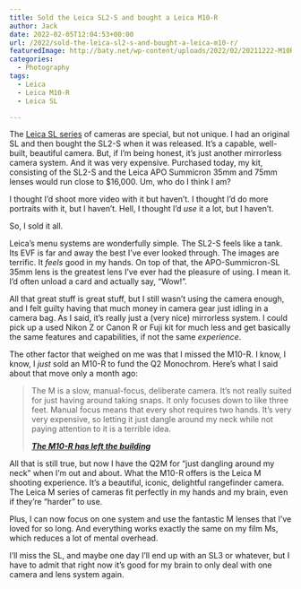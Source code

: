 ```yaml
---
title: Sold the Leica SL2-S and bought a Leica M10-R
author: Jack
date: 2022-02-05T12:04:53+00:00
url: /2022/sold-the-leica-sl2-s-and-bought-a-leica-m10-r/
featuredImage: http://baty.net/wp-content/uploads/2022/02/20211222-M10R-1.jpg
categories:
  - Photography
tags:
  - Leica
  - Leica M10-R
  - Leica SL

---
```

 

The [Leica SL series][1] of cameras are special, but not unique. I had an original SL and then bought the SL2-S when it was released. It&#8217;s a capable, well-built, beautiful camera. But, if I&#8217;m being honest, it&#8217;s just another mirrorless camera system. And it was very expensive. Purchased today, my kit, consisting of the SL2-S and the Leica APO Summicron 35mm and 75mm lenses would run close to $16,000. Um, who do I think I am?

I thought I&#8217;d shoot more video with it but haven&#8217;t. I thought I&#8217;d do more portraits with it, but I haven&#8217;t. Hell, I thought I&#8217;d _use_ it a lot, but I haven&#8217;t.

So, I sold it all.

Leica&#8217;s menu systems are wonderfully simple. The SL2-S feels like a tank. Its EVF is far and away the best I&#8217;ve ever looked through. The images are terrific. It _feels_ good in my hands. On top of that, the APO-Summicron-SL 35mm lens is the greatest lens I&#8217;ve ever had the pleasure of using. I mean it. I&#8217;d often unload a card and actually say, &#8220;Wow!&#8221;.

All that great stuff is great stuff, but I still wasn&#8217;t using the camera enough, and I felt guilty having that much money in camera gear just idling in a camera bag. As I said, it&#8217;s really just a (very nice) mirrorless system. I could pick up a used Nikon Z or Canon R or Fuji kit for much less and get basically the same features and capabilities, if not the same _experience_.

The other factor that weighed on me was that I missed the M10-R. I know, I know, I _just_ sold an M10-R to fund the Q2 Monochrom. Here&#8217;s what I said about that move only a month ago:

<blockquote class="wp-block-quote">
  <p>
    The M is a slow, manual-focus, deliberate camera. It&#8217;s not really suited for just having around taking snaps. It only focuses down to like three feet. Manual focus means that every shot requires two hands. It&#8217;s very very expensive, so letting it just dangle around my neck while not paying attention to it is a terrible idea.
  </p>
  
  <cite><strong><a href="https://daily.baty.net/posts/2021/12/28/The-M10-R-has-left-the-b.html">The M10-R has left the building</a></strong></cite>
</blockquote>

All that is still true, but now I have the Q2M for &#8220;just dangling around my neck&#8221; when I&#8217;m out and about. What the M10-R offers is the Leica M shooting experience. It&#8217;s a beautiful, iconic, delightful rangefinder camera. The Leica M series of cameras fit perfectly in my hands and my brain, even if they&#8217;re &#8220;harder&#8221; to use.

Plus, I can now focus on one system and use the fantastic M lenses that I&#8217;ve loved for so long. And everything works exactly the same on my film Ms, which reduces a lot of mental overhead.

I&#8217;ll miss the SL, and maybe one day I&#8217;ll end up with an SL3 or whatever, but I have to admit that right now it&#8217;s good for my brain to only deal with one camera and lens system again.

 [1]: https://leicacamerausa.com/photography/leica-sl/